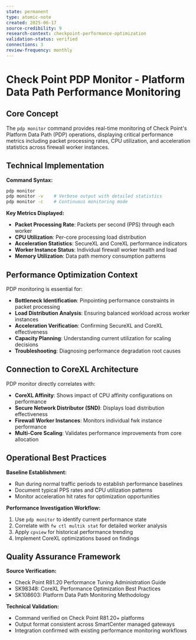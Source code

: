 ```yaml
---
state: permanent
type: atomic-note
created: 2025-06-17
source-credibility: 9
research-context: checkpoint-performance-optimization
validation-status: verified
connections: 3
review-frequency: monthly
---
```


# Check Point PDP Monitor - Platform Data Path Performance Monitoring

## Core Concept

The `pdp monitor` command provides real-time monitoring of Check Point's Platform Data Path (PDP) operations, displaying critical performance metrics including packet processing rates, CPU utilization, and acceleration statistics across firewall worker instances.

## Technical Implementation

**Command Syntax:**
```bash
pdp monitor
pdp monitor -v    # Verbose output with detailed statistics
pdp monitor -c    # Continuous monitoring mode
```

**Key Metrics Displayed:**
- **Packet Processing Rate**: Packets per second (PPS) through each worker
- **CPU Utilization**: Per-core processing load distribution
- **Acceleration Statistics**: SecureXL and CoreXL performance indicators
- **Worker Instance Status**: Individual firewall worker health and load
- **Memory Utilization**: Data path memory consumption patterns

## Performance Optimization Context

PDP monitoring is essential for:
- **Bottleneck Identification**: Pinpointing performance constraints in packet processing
- **Load Distribution Analysis**: Ensuring balanced workload across worker instances
- **Acceleration Verification**: Confirming SecureXL and CoreXL effectiveness
- **Capacity Planning**: Understanding current utilization for scaling decisions
- **Troubleshooting**: Diagnosing performance degradation root causes

## Connection to CoreXL Architecture

PDP monitor directly correlates with:
- **CoreXL Affinity**: Shows impact of CPU affinity configurations on performance
- **Secure Network Distributor (SND)**: Displays load distribution effectiveness
- **Firewall Worker Instances**: Monitors individual fwk instance performance
- **Multi-Core Scaling**: Validates performance improvements from core allocation

## Operational Best Practices

**Baseline Establishment:**
- Run during normal traffic periods to establish performance baselines
- Document typical PPS rates and CPU utilization patterns
- Monitor acceleration hit rates for optimization opportunities

**Performance Investigation Workflow:**
1. Use `pdp monitor` to identify current performance state
2. Correlate with `fw ctl multik stat` for detailed worker analysis
3. Apply `cpview` for historical performance trending
4. Implement CoreXL optimizations based on findings

## Quality Assurance Framework

**Source Verification:**
- Check Point R81.20 Performance Tuning Administration Guide
- SK98348: CoreXL Performance Optimization Best Practices
- SK108603: Platform Data Path Monitoring Methodology

**Technical Validation:**
- Command verified on Check Point R81.20+ platforms
- Output format consistent across SmartCenter managed gateways
- Integration confirmed with existing performance monitoring workflows